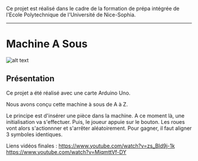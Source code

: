 Ce projet est réalisé dans le cadre de la formation de prépa intégrée de l'Ecole Polytechnique de l'Université de Nice-Sophia.
***
# Machine A Sous
![alt text](https://github.com/JessicaJulien/projet/blob/master/Documentation/Bo%C3%AEte-Machine/machineASous2.jpg "Machine A Sous")
## Présentation
Ce projet a été réalisé avec une carte Arduino Uno.

Nous avons conçu cette machine à sous de A à Z.

Le principe est d'insérer une pièce dans la machine. A ce moment là, une initialisation va s'effectuer.
Puis, le joueur appuie sur le bouton. Les roues vont alors s'actionnner et s'arrêter aléatoirement. Pour gagner, il faut aligner 3 symboles identiques. 

Liens vidéos finales :
https://www.youtube.com/watch?v=zs_Bld9j-1k
https://www.youtube.com/watch?v=MiqmttVf-DY
